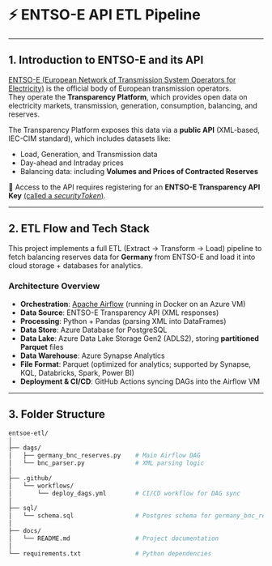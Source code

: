 # ⚡ ENTSO-E API ETL Pipeline

---

## 1. Introduction to ENTSO-E and its API

[ENTSO-E (European Network of Transmission System Operators for Electricity)](https://www.entsoe.eu/) is the official body of European transmission operators.  
They operate the **Transparency Platform**, which provides open data on electricity markets, transmission, generation, consumption, balancing, and reserves.  

The Transparency Platform exposes this data via a **public API** (XML-based, IEC-CIM standard), which includes datasets like:

- Load, Generation, and Transmission data  
- Day-ahead and Intraday prices  
- Balancing data: including **Volumes and Prices of Contracted Reserves**  

🔑 Access to the API requires registering for an **ENTSO-E Transparency API Key** [(called a *securityToken*)](https://transparencyplatform.zendesk.com/hc/en-us/articles/12845911031188-How-to-get-security-token).

---

## 2. ETL Flow and Tech Stack

This project implements a full ETL (Extract → Transform → Load) pipeline to fetch balancing reserves data for **Germany** from ENTSO-E and load it into cloud storage + databases for analytics.

### Architecture Overview

- **Orchestration**: [Apache Airflow](https://airflow.apache.org/) (running in Docker on an Azure VM)  
- **Data Source**: ENTSO-E Transparency API (XML responses)  
- **Processing**: Python + Pandas (parsing XML into DataFrames)  
- **Data Store**: Azure Database for PostgreSQL  
- **Data Lake**: Azure Data Lake Storage Gen2 (ADLS2), storing **partitioned Parquet** files
- **Data Warehouse**: Azure Synapse Analytics
- **File Format**: Parquet (optimized for analytics; supported by Synapse, KQL, Databricks, Spark, Power BI)  
- **Deployment & CI/CD**: GitHub Actions syncing DAGs into the Airflow VM  

---

## 3. Folder Structure

```bash
entsoe-etl/
│
├── dags/
│   ├── germany_bnc_reserves.py    # Main Airflow DAG
│   └── bnc_parser.py              # XML parsing logic
│
├── .github/
│   └── workflows/
│       └── deploy_dags.yml        # CI/CD workflow for DAG sync
│
├── sql/
│   └── schema.sql                 # Postgres schema for germany_bnc_reserves
│
├── docs/
│   └── README.md                  # Project documentation
│
└── requirements.txt               # Python dependencies
```

